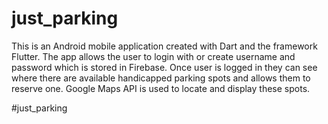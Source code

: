 # just_parking


This is an Android mobile application created with Dart and the framework Flutter. The app allows the user to login with or create username and password which is stored in Firebase. Once user is logged in they can see where there are available handicapped parking spots and allows them to reserve one. Google Maps API is used to locate and display these spots. 

#just_parking
